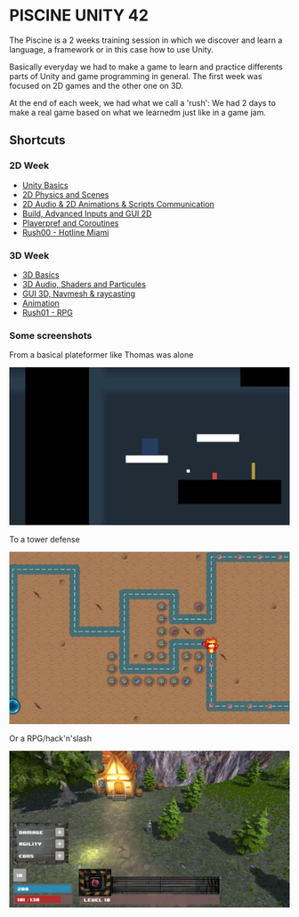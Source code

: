 # PISCINE UNITY 42

The Piscine is a 2 weeks training session in which we discover and learn a language, a framework or in this case how to use Unity.

Basically everyday we had to make a game to learn and practice differents parts of Unity and game programming in general.
The first week was focused on 2D games and the other one on 3D.

At the end of each week, we had what we call a 'rush': We had 2 days to make a real game based on what we learnedm just like in a game jam.

## Shortcuts

### 2D Week

* [Unity Basics](/D00%20-%20Unity%20Basics/)
* [2D Physics and Scenes](/D01%20-%20Physics%20and%20scenes/)
* [2D Audio & 2D Animations & Scripts Communication](/D02%20-%202D%20Audio%20&%20Animation%20&%20Scripts%20communication/)
* [Build, Advanced Inputs and GUI 2D](/D03%20-%20Build%20&%20Advanced%20GUI%20&%20GUI%202D/)
* [Playerpref and Coroutines](/D04%20-%20Playerpref%20&%20Coroutines/)
* [Rush00 - Hotline Miami](/RUSH00%20-%20Hotline%20Miami/)

### 3D Week

* [3D Basics](/D05%20-%203D%20Basics)
* [3D Audio, Shaders and Particules](/D06%20-%203D%20Audio%20&%20Shaders%20&%20Particules/)
* [GUI 3D, Navmesh & raycasting](/D07%20-%20GUI%20&%20Navmesh%20&%20Raycasting/)
* [Animation](D08%20-%20Animation)
* [Rush01 - RPG](/RUSH01%20-%20RPG)

### Some screenshots

From a basical plateformer like Thomas was alone

![d01](/Screenshots/d01_0.png)

To a tower defense

![d03](/Screenshots/d03_1.png)

Or a RPG/hack'n'slash

![rush01](/Screenshots/rush01_2.png)
